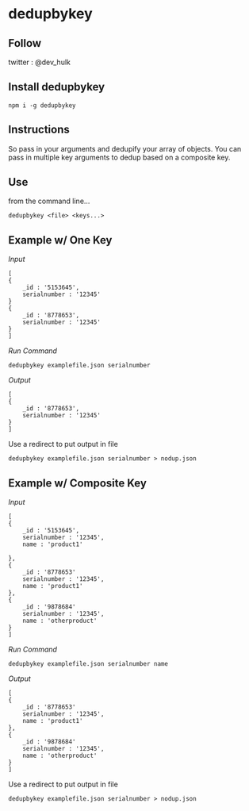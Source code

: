 # dedupbykey

## Follow
twitter : @dev_hulk

## Install dedupbykey
```
npm i -g dedupbykey
```

## Instructions

So pass in your arguments and dedupify your array of objects. You can pass in multiple key arguments to dedup based on a composite key.

## Use

from the command line...

```
dedupbykey <file> <keys...>
```

## Example w/ One Key

*Input*

```
[
{
    _id : '5153645',
    serialnumber : '12345'
}
{
    _id : '8778653',
    serialnumber : '12345'
}
]
```

*Run Command*

```
dedupbykey examplefile.json serialnumber 
```

*Output*

```
[
{
    _id : '8778653',
    serialnumber : '12345'
}
]
```

Use a redirect to put output in file

```
dedupbykey examplefile.json serialnumber > nodup.json
```


## Example w/ Composite Key

*Input*

```
[
{
    _id : '5153645',
    serialnumber : '12345',
    name : 'product1'

},
{
    _id : '8778653'
    serialnumber : '12345',
    name : 'product1'
},
{
    _id : '9878684'
    serialnumber : '12345',
    name : 'otherproduct'
}
]
```

*Run Command*

```
dedupbykey examplefile.json serialnumber name
```

*Output*

```
[
{
    _id : '8778653'
    serialnumber : '12345',
    name : 'product1'
},
{
    _id : '9878684'
    serialnumber : '12345',
    name : 'otherproduct'
}
]
```

Use a redirect to put output in file

```
dedupbykey examplefile.json serialnumber > nodup.json
```